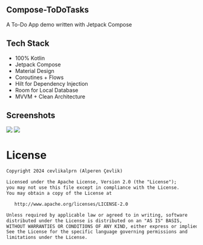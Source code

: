 <h2> Compose-ToDoTasks </h2>
A To-Do App demo written with Jetpack Compose

<h2> Tech Stack </h2>

* 100% Kotlin
* Jetpack Compose
* Material Design
* Coroutines + Flows
* Hilt for Dependency Injection
* Room for Local Database 
* MVVM + Clean Architecture

<h2> Screenshots </h2>
<img src="https://github.com/cevlikalprn/Compose-ToDoTasks/assets/74617424/ac2dc919-b879-4782-8771-7c56122f70f0"/>
<img src="https://github.com/cevlikalprn/Compose-ToDoTasks/assets/74617424/9a5d97ac-3932-4ff1-be9e-7d555ec30a13"/>


# License
```xml
Copyright 2024 cevlikalprn (Alperen Çevlik)

Licensed under the Apache License, Version 2.0 (the "License");
you may not use this file except in compliance with the License.
You may obtain a copy of the License at

   http://www.apache.org/licenses/LICENSE-2.0

Unless required by applicable law or agreed to in writing, software
distributed under the License is distributed on an "AS IS" BASIS,
WITHOUT WARRANTIES OR CONDITIONS OF ANY KIND, either express or implied.
See the License for the specific language governing permissions and
limitations under the License.
```

